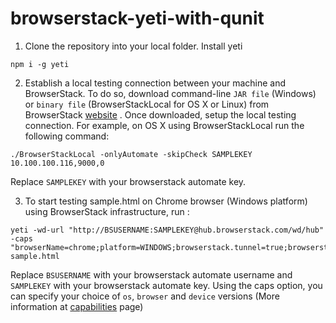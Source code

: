 browserstack-yeti-with-qunit
============================

1) Clone the repository into your local folder. Install yeti

```
npm i -g yeti
```

2) Establish a local testing connection between your machine and BrowserStack. To do so, download command-line `JAR file` (Windows) or `binary file` (BrowserStackLocal for OS X or Linux) from BrowserStack [website] . Once downloaded, setup the local testing connection. For example, on OS X using BrowserStackLocal run the following command:

```
./BrowserStackLocal -onlyAutomate -skipCheck SAMPLEKEY 10.100.100.116,9000,0
```

Replace `SAMPLEKEY` with your browserstack automate key.

3) To start testing sample.html on Chrome browser (Windows platform) using BrowserStack infrastructure, run :

```
yeti -wd-url "http://BSUSERNAME:SAMPLEKEY@hub.browserstack.com/wd/hub" -caps "browserName=chrome;platform=WINDOWS;browserstack.tunnel=true;browserstack.debug=true" sample.html
```

Replace `BSUSERNAME` with your browserstack automate username and `SAMPLEKEY` with your browserstack automate key.
Using the caps option, you can specify your choice of `os`, `browser` and `device` versions (More information at [capabilities] page)

[website]:http://www.browserstack.com/local-testing#command-line
[capabilities]:http://www.browserstack.com/automate/capabilities